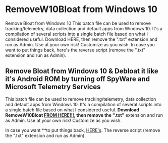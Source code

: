 # RemoveW10Bloat from Windows 10
Remove Bloat from Windows 10  This batch file can be used to remove tracking/telemetry, data collection and default apps from Windows 10. It's a compilation of several scripts into a single batch file based on what I considered useful. Download HERE, then remove the ".txt" extension and run as Admin. Use at your own risk! Customize as you wish.   In case you want to put things back, here's the reverse script (remove the ".txt" extension and run as Admin).

## Remove Bloat from Windows 10 & Debloat it like it's Android ROM by turning off SpyWare and Microsoft Telemetry Services

This batch file can be used to remove tracking/telemetry, data collection and default apps from Windows 10.
It's a compilation of several scripts into a single batch file based on what I considered useful.
**Download RemoveW10Bloat [FROM HERE!!!](https://github.com/komodev/RemoveW10Bloat/blob/master/RemoveW10Bloat.bat.txt "HERE"), then remove the ".txt"** extension and run as Admin.
Use at your own risk! Customize as you wish. 

In case you want **to put things back, [HERE's](https://github.com/komodev/RemoveW10Bloat/blob/master/PutBackW10Bloat.bat.txt "UNDO PROCES SCRIPT HERE"). The reverse script (remove the ".txt" extension and run as Admin).
